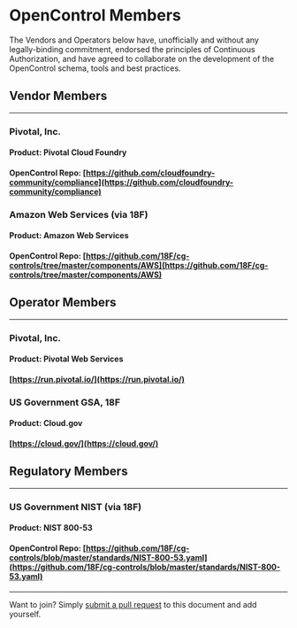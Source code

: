 # OpenControl Members

The Vendors and Operators below have, unofficially and without any legally-binding commitment,
endorsed the principles of Continuous Authorization, and have agreed to
collaborate on the development of the OpenControl schema, tools and best practices.

## Vendor Members
___


### Pivotal, Inc.
#### Product: __Pivotal Cloud Foundry__
#### OpenControl Repo: [https://github.com/cloudfoundry-community/compliance](https://github.com/cloudfoundry-community/compliance)

### Amazon Web Services (via 18F)
#### Product: __Amazon Web Services__
#### OpenControl Repo: [https://github.com/18F/cg-controls/tree/master/components/AWS](https://github.com/18F/cg-controls/tree/master/components/AWS)

## Operator Members
___

### Pivotal, Inc.
#### Product: __Pivotal Web Services__
#### [https://run.pivotal.io/](https://run.pivotal.io/)

### US Government GSA, 18F
#### Product: __Cloud.gov__
#### [https://cloud.gov/](https://cloud.gov/)

## Regulatory Members
___

### US Government NIST (via 18F)
#### Product: __NIST 800-53__
#### OpenControl Repo: [https://github.com/18F/cg-controls/blob/master/standards/NIST-800-53.yaml](https://github.com/18F/cg-controls/blob/master/standards/NIST-800-53.yaml)

___
Want to join? Simply [submit a pull request](https://github.com/opencontrol/opencontrol.github.io/compare) to this document and add yourself.
